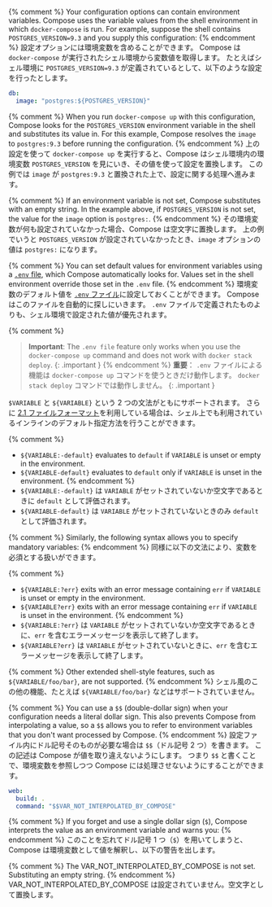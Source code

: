 {% comment %}
Your configuration options can contain environment variables. Compose uses the
variable values from the shell environment in which `docker-compose` is run. For
example, suppose the shell contains `POSTGRES_VERSION=9.3` and you supply this
configuration:
{% endcomment %}
設定オプションには環境変数を含めることができます。
Compose は `docker-compose` が実行されたシェル環境から変数値を取得します。
たとえばシェル環境に `POSTGRES_VERSION=9.3` が定義されているとして、以下のような設定を行ったとします。

```yaml
db:
  image: "postgres:${POSTGRES_VERSION}"
```

{% comment %}
When you run `docker-compose up` with this configuration, Compose looks for the
`POSTGRES_VERSION` environment variable in the shell and substitutes its value
in. For this example, Compose resolves the `image` to `postgres:9.3` before
running the configuration.
{% endcomment %}
上の設定を使って `docker-compose up` を実行すると、Compose はシェル環境内の環境変数 `POSTGRES_VERSION` を見にいき、その値を使って設定を置換します。
この例では `image` が `postgres:9.3` と置換された上で、設定に関する処理へ進みます。

{% comment %}
If an environment variable is not set, Compose substitutes with an empty
string. In the example above, if `POSTGRES_VERSION` is not set, the value for
the `image` option is `postgres:`.
{% endcomment %}
その環境変数が何も設定されていなかった場合、Compose は空文字に置換します。
上の例でいうと `POSTGRES_VERSION` が設定されていなかったとき、`image` オプションの値は `postgres:` になります。

{% comment %}
You can set default values for environment variables using a
[`.env` file](../env-file.md), which Compose automatically looks for. Values
set in the shell environment override those set in the `.env` file.
{% endcomment %}
環境変数のデフォルト値を [`.env` ファイル](../env-file.md)に設定しておくことができます。
Compose はこのファイルを自動的に探しにいきます。
`.env` ファイルで定義されたものよりも、シェル環境で設定された値が優先されます。

{% comment %}
> **Important**: The `.env file` feature only works when you use the
> `docker-compose up` command and does not work with `docker stack deploy`.
{: .important }
{% endcomment %}
> **重要**： `.env` ファイルによる機能は `docker-compose up` コマンドを使うときだけ動作します。
> `docker stack deploy` コマンドでは動作しません。
{: .important }

`$VARIABLE` と `${VARIABLE}` という 2 つの文法がともにサポートされます。
さらに [2.1 ファイルフォーマット](compose-versioning.md#version-21)を利用している場合は、シェル上でも利用されているインラインのデフォルト指定方法を行うことができます。

{% comment %}
- `${VARIABLE:-default}` evaluates to `default` if `VARIABLE` is unset or
  empty in the environment.
- `${VARIABLE-default}` evaluates to `default` only if `VARIABLE` is unset
  in the environment.
{% endcomment %}
- `${VARIABLE:-default}` は `VARIABLE` がセットされていないか空文字であるときに `default` として評価されます。
- `${VARIABLE-default}` は `VARIABLE` がセットされていないときのみ `default` として評価されます。

{% comment %}
Similarly, the following syntax allows you to specify mandatory variables:
{% endcomment %}
同様に以下の文法により、変数を必須とする扱いができます。

{% comment %}
- `${VARIABLE:?err}` exits with an error message containing `err` if
  `VARIABLE` is unset or empty in the environment.
- `${VARIABLE?err}` exits with an error message containing `err` if
  `VARIABLE` is unset in the environment.
{% endcomment %}
- `${VARIABLE:?err}` は `VARIABLE` がセットされていないか空文字であるときに、`err` を含むエラーメッセージを表示して終了します。
- `${VARIABLE?err}` は `VARIABLE` がセットされていないときに、`err` を含むエラーメッセージを表示して終了します。

{% comment %}
Other extended shell-style features, such as `${VARIABLE/foo/bar}`, are not
supported.
{% endcomment %}
シェル風のこの他の機能、たとえば `${VARIABLE/foo/bar}` などはサポートされていません。

{% comment %}
You can use a `$$` (double-dollar sign) when your configuration needs a literal
dollar sign. This also prevents Compose from interpolating a value, so a `$$`
allows you to refer to environment variables that you don't want processed by
Compose.
{% endcomment %}
設定ファイル内にドル記号そのものが必要な場合は `$$`（ドル記号 2 つ）を書きます。
この記述は Compose が値を取り違えないようにします。
つまり `$$` と書くことで、環境変数を参照しつつ Compose には処理させないようにすることができます。

```yaml
web:
  build: .
  command: "$$VAR_NOT_INTERPOLATED_BY_COMPOSE"
```

{% comment %}
If you forget and use a single dollar sign (`$`), Compose interprets the value
as an environment variable and warns you:
{% endcomment %}
このことを忘れてドル記号 1 つ（`$`）を用いてしまうと、Compose は環境変数として値を解釈し、以下の警告を出します。

{% comment %}
The VAR_NOT_INTERPOLATED_BY_COMPOSE is not set. Substituting an empty string.
{% endcomment %}
VAR_NOT_INTERPOLATED_BY_COMPOSE は設定されていません。空文字として置換します。
